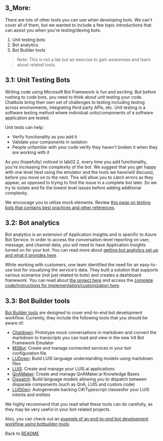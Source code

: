 ## 3_More:

There are lots of other tools you can use when developing bots. We can't cover all of them, but we wanted to include a few topic introductions that can assist you when you're testing/deving bots:  

1. Unit testing bots
2. Bot analytics
3. Bot Builder tools

> Note: This is not a lab but an exercise to gain awareness and learn about related tools.

## 3.1: Unit Testing Bots

Writing code using Microsoft Bot Framework is fun and exciting. But before rushing to code bots, you need to think about unit testing your code. Chatbots bring their own set of challenges to testing including testing across environments, integrating third party APIs, etc. Unit testing is a software testing method where individual units/components of a software application are tested.  

Unit tests can help:
- Verify functionality as you add it
- Validate your components in isolation
- People unfamiliar with your code verify they haven't broken it when they are working with it  


As you (hopefully) noticed in lab02.2, every time you add functionality, you're increasing the complexity of the bot. We suggest that you get happy with one level (test using the emulator and the tools we have/will discuss), before you move on to the next. This will allow you to catch errors as they appear, as opposed to trying to find the issue in a complete bot later. So we try to isolate and fix the lowest level issues before adding additional complexity.  

We encourage you to utilize mock elements. Review [this page on testing bots that contains best practices and other references](https://docs.microsoft.com/en-us/azure/bot-service/bot-builder-testing-debugging?view=azure-bot-service-4.0).  

## 3.2: Bot analytics  

Bot analytics is an extension of Application Insights and is specific to Azure Bot Service. In order to access the conversation-level reporting on user, message, and channel data, you will need to have Application Insights turned on for your bot. You can read more about [getting bot analytics set up and what it provides here](https://docs.microsoft.com/en-us/azure/bot-service/bot-service-manage-analytics?view=azure-bot-service-4.0).  

While working with customers, one team identified the need for an easy-to-use tool for visualizing the service's data. They built a solution that supports various scenarios (not just related to bots) and creates a dashboard framework. You can read about [the project here](https://www.microsoft.com/developerblog/2017/09/26/custom-analytics-dashboard-application-insights/) and access the [complete code/instructions for implementation/customization here](https://github.com/Azure/ibex-dashboard).

## 3.3: Bot Builder tools

[Bot Builder tools](https://github.com/Microsoft/botbuilder-tools) are designed to cover end-to-end bot development workflow. Currently, they include the following tools that you should be aware of:  

- [Chatdown](https://github.com/Microsoft/botbuilder-tools/tree/master/Chatdown): Prototype mock conversations in markdown and convert the markdown to transcripts you can load and view in the new V4 Bot Framework Emulator
- [MSBot](https://github.com/Microsoft/botbuilder-tools/tree/master/MSBot): Create and manage connected services in your bot configuration file
- [LUDown](https://github.com/Microsoft/botbuilder-tools/tree/master/Ludown): Build LUIS language understanding models using markdown files
- [LUIS](https://github.com/Microsoft/botbuilder-tools/tree/master/LUIS): 
Create and manage your LUIS.ai applications
- [QnAMaker](https://github.com/Microsoft/botbuilder-tools/tree/master/QnAMaker): Create and manage QnAMaker.ai Knowledge Bases
- [Dispatch](https://github.com/Microsoft/botbuilder-tools/tree/master/Dispatch): Build language models allowing you to dispatch between disparate components (such as QnA, LUIS and custom code)
- [LUISGen](https://github.com/Microsoft/botbuilder-tools/tree/master/LUISGen): Autogenerate backing C#/Typescript classesfor your LUIS intents and entities  

We highly recommend that you read what these tools can do carefully, as they may be very useful in your bot-related projects.  

Also, you can check out an [example of an end-to-end bot development workflow using botbuilder-tools](https://aka.ms/BotBuilderLocalDev).


Back to [README](./0_README.md)
